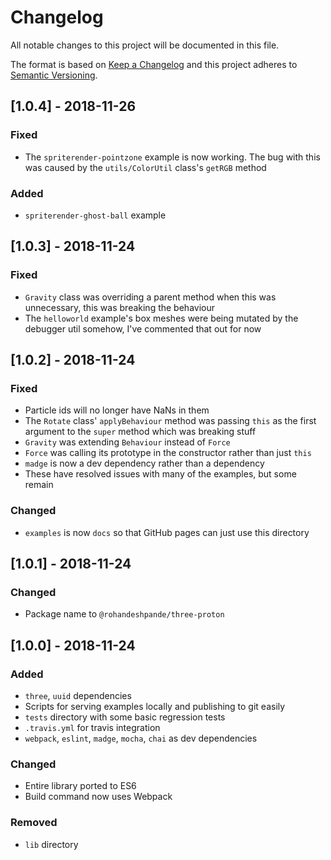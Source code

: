 # Changelog

All notable changes to this project will be documented in this file.

The format is based on [Keep a Changelog](http://keepachangelog.com/en/1.0.0/)
and this project adheres to [Semantic Versioning](http://semver.org/spec/v2.0.0.html).

## [1.0.4] - 2018-11-26

### Fixed

* The `spriterender-pointzone` example is now working. The bug with this was caused by the `utils/ColorUtil` class's `getRGB` method

### Added

* `spriterender-ghost-ball` example

## [1.0.3] - 2018-11-24

### Fixed

* `Gravity` class was overriding a parent method when this was unnecessary, this was breaking the behaviour
* The `helloworld` example's box meshes were being mutated by the debugger util somehow, I've commented that out for now

## [1.0.2] - 2018-11-24

### Fixed

* Particle ids will no longer have NaNs in them
* The `Rotate` class' `applyBehaviour` method was passing `this` as the first argument to the `super` method which was breaking stuff
* `Gravity` was extending `Behaviour` instead of `Force`
* `Force` was calling its prototype in the constructor rather than just `this`
* `madge` is now a dev dependency rather than a dependency
* These have resolved issues with many of the examples, but some remain

### Changed

* `examples` is now `docs` so that GitHub pages can just use this directory

## [1.0.1] - 2018-11-24

### Changed

* Package name to `@rohandeshpande/three-proton`

## [1.0.0] - 2018-11-24

### Added

* `three`, `uuid` dependencies
* Scripts for serving examples locally and publishing to git easily
* `tests` directory with some basic regression tests
* `.travis.yml` for travis integration
* `webpack`, `eslint`, `madge`, `mocha`, `chai` as dev dependencies

### Changed

* Entire library ported to ES6
* Build command now uses Webpack

### Removed

* `lib` directory
